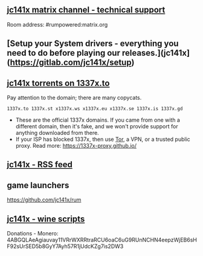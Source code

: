 ## [jc141x matrix channel - technical support](https://matrix.to/#/#rumpowered:matrix.org)
Room address: #rumpowered:matrix.org

## [Setup your System drivers - everything you need to do before playing our releases.](jc141x](https://gitlab.com/jc141x/setup)

## [jc141x torrents on 1337x.to](https://1337x.to/user/johncena141/)

Pay attention to the domain; there are many copycats.

```
1337x.to 1337x.st x1337x.ws x1337x.eu x1337x.se 1337x.is 1337x.gd
```

- These are the official 1337x domains. If you came from one with a different domain, then it's fake, and we won't provide support for anything downloaded from there.
- If your ISP has blocked 1337x, then use [Tor](https://www.torproject.org/), a VPN, or a trusted public proxy. Read more: https://1337x-proxy.github.io/

## [jc141x - RSS feed](https://github.com/jc141x/releases-feed)

## game launchers

https://github.com/jc141x/rum


## [jc141x - wine scripts](https://gitlab.com/jc141x/scripting/)


Donations - Monero: 4ABGQLAeAgiauvay11VRrWXRRtraRCU6oaC6uG9RUnNCHN4eepzWjEB6sHF92sUrSED5b8GyY7Ayh57R1jUdcKZg7is2DW3
